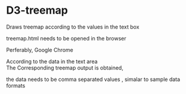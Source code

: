D3-treemap
==========

Draws treemap according to the values in the text box

treemap.html needs to be opened in the browser 

Perferably, Google Chrome 

According to the data in the text area  
The Corresponding treemap output is obtained,

the data needs to be comma separated values , simalar to sample data formats 
